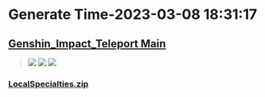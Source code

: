 # Generate Time-2023-03-08 18:31:17

## [Genshin_Impact_Teleport Main](https://github.com/Sam5440/Genshin_Impact_Teleport)

>![](https://komarev.com/ghpvc/?username=done439)
>![](https://komarev.com/ghpvc/?username=done438)
>![](https://komarev.com/ghpvc/?username=done437)

### [LocalSpecialties.zip](https://raw.githubusercontent.com/Sam5440/Genshin_Impact_Teleport/download/OtherFile/RecycleBin/LocalSpecialties.zip)

